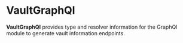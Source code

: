# VaultGraphQl

**VaultGraphQl** provides type and resolver information for the GraphQl module
to generate vault information endpoints.

